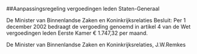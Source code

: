 <meta http-equiv='Content-Type' content='text/html; charset=utf-8' />

##Aanpassingsregeling vergoedingen leden Staten-Generaal

De Minister van Binnenlandse Zaken en Koninkrijksrelaties  Besluit:     Per 1 december 2002 bedraagt de vergoeding genoemd in artikel 4 van de Wet vergoedingen leden Eerste Kamer € 1.747,32 per maand.     

De 
Minister van Binnenlandse Zaken en Koninkrijksrelaties, 
J.W.Remkes    
